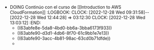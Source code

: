 - DOING Continúo con el curso de [[Introduction to AWS CloudFormation]]
  :LOGBOOK:
  CLOCK: [2022-12-28 Wed 09:31:58]--[2022-12-28 Wed 12:44:28] =>  03:12:30
  CLOCK: [2022-12-28 Wed 13:03:12]
  :END:
	- ((63abfe8e-5da8-4bd0-bb6a-3bba6173f933))
	- ((63abfe90-d3d1-4db6-8f70-61c9bb1e7e13))
	- ((63abfe90-3acc-4b81-98ac-63cd0b71dfde))
	-